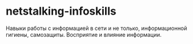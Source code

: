 # netstalking-infoskills
Навыки работы с информацией в сети и не только, информационной гигиены, самозащиты. Восприятие и влияние информации.
